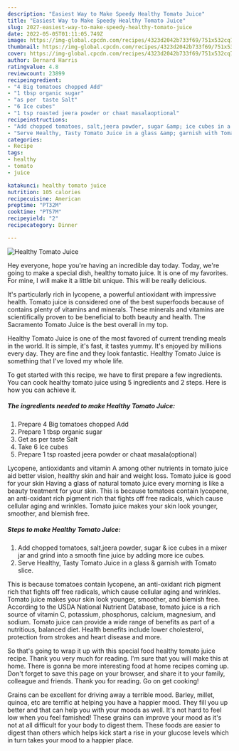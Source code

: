 ```yaml
---
description: "Easiest Way to Make Speedy Healthy Tomato Juice"
title: "Easiest Way to Make Speedy Healthy Tomato Juice"
slug: 2027-easiest-way-to-make-speedy-healthy-tomato-juice
date: 2022-05-05T01:11:05.749Z
image: https://img-global.cpcdn.com/recipes/4323d2042b733f69/751x532cq70/healthy-tomato-juice-recipe-main-photo.jpg
thumbnail: https://img-global.cpcdn.com/recipes/4323d2042b733f69/751x532cq70/healthy-tomato-juice-recipe-main-photo.jpg
cover: https://img-global.cpcdn.com/recipes/4323d2042b733f69/751x532cq70/healthy-tomato-juice-recipe-main-photo.jpg
author: Bernard Harris
ratingvalue: 4.8
reviewcount: 23899
recipeingredient:
- "4 Big tomatoes chopped Add"
- "1 tbsp organic sugar"
- "as per  taste Salt"
- "6 Ice cubes"
- "1 tsp roasted jeera powder or chaat masalaoptional"
recipeinstructions:
- "Add chopped tomatoes, salt,jeera powder, sugar &amp; ice cubes in a mixer jar and grind into a smooth fine juice by adding more ice cubes."
- "Serve Healthy, Tasty Tomato Juice in a glass &amp; garnish with Tomato slice."
categories:
- Recipe
tags:
- healthy
- tomato
- juice

katakunci: healthy tomato juice 
nutrition: 105 calories
recipecuisine: American
preptime: "PT32M"
cooktime: "PT57M"
recipeyield: "2"
recipecategory: Dinner

---
```



![Healthy Tomato Juice](https://img-global.cpcdn.com/recipes/4323d2042b733f69/751x532cq70/healthy-tomato-juice-recipe-main-photo.jpg)

Hey everyone, hope you're having an incredible day today. Today, we're going to make a special dish, healthy tomato juice. It is one of my favorites. For mine, I will make it a little bit unique. This will be really delicious.

It&#39;s particularly rich in lycopene, a powerful antioxidant with impressive health. Tomato juice is considered one of the best superfoods because of contains plenty of vitamins and minerals. These minerals and vitamins are scientifically proven to be beneficial to both beauty and health. The Sacramento Tomato Juice is the best overall in my top.

Healthy Tomato Juice is one of the most favored of current trending meals in the world. It is simple, it's fast, it tastes yummy. It's enjoyed by millions every day. They are fine and they look fantastic. Healthy Tomato Juice is something that I've loved my whole life.


To get started with this recipe, we have to first prepare a few ingredients. You can cook healthy tomato juice using 5 ingredients and 2 steps. Here is how you can achieve it.

<!--inarticleads1-->

##### The ingredients needed to make Healthy Tomato Juice:

1. Prepare 4 Big tomatoes chopped Add
1. Prepare 1 tbsp organic sugar
1. Get as per  taste Salt
1. Take 6 Ice cubes
1. Prepare 1 tsp roasted jeera powder or chaat masala(optional)


Lycopene, antioxidants and vitamin A among other nutrients in tomato juice aid better vision, healthy skin and hair and weight loss. Tomato juice is good for your skin Having a glass of natural tomato juice every morning is like a beauty treatment for your skin. This is because tomatoes contain lycopene, an anti-oxidant rich pigment rich that fights off free radicals, which cause cellular aging and wrinkles. Tomato juice makes your skin look younger, smoother, and blemish free. 

<!--inarticleads2-->

##### Steps to make Healthy Tomato Juice:

1. Add chopped tomatoes, salt,jeera powder, sugar &amp; ice cubes in a mixer jar and grind into a smooth fine juice by adding more ice cubes.
1. Serve Healthy, Tasty Tomato Juice in a glass &amp; garnish with Tomato slice.


This is because tomatoes contain lycopene, an anti-oxidant rich pigment rich that fights off free radicals, which cause cellular aging and wrinkles. Tomato juice makes your skin look younger, smoother, and blemish free. According to the USDA National Nutrient Database, tomato juice is a rich source of vitamin C, potassium, phosphorus, calcium, magnesium, and sodium. Tomato juice can provide a wide range of benefits as part of a nutritious, balanced diet. Health benefits include lower cholesterol, protection from strokes and heart disease and more. 

So that's going to wrap it up with this special food healthy tomato juice recipe. Thank you very much for reading. I'm sure that you will make this at home. There is gonna be more interesting food at home recipes coming up. Don't forget to save this page on your browser, and share it to your family, colleague and friends. Thank you for reading. Go on get cooking!

Grains can be excellent for driving away a terrible mood. Barley, millet, quinoa, etc are terrific at helping you have a happier mood. They fill you up better and that can help you with your moods as well. It's not hard to feel low when you feel famished! These grains can improve your mood as it's not at all difficult for your body to digest them. These foods are easier to digest than others which helps kick start a rise in your glucose levels which in turn takes your mood to a happier place.

